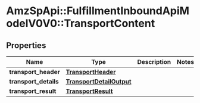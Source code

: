 # AmzSpApi::FulfillmentInboundApiModelV0V0::TransportContent

## Properties
Name | Type | Description | Notes
------------ | ------------- | ------------- | -------------
**transport_header** | [**TransportHeader**](TransportHeader.md) |  | 
**transport_details** | [**TransportDetailOutput**](TransportDetailOutput.md) |  | 
**transport_result** | [**TransportResult**](TransportResult.md) |  | 

